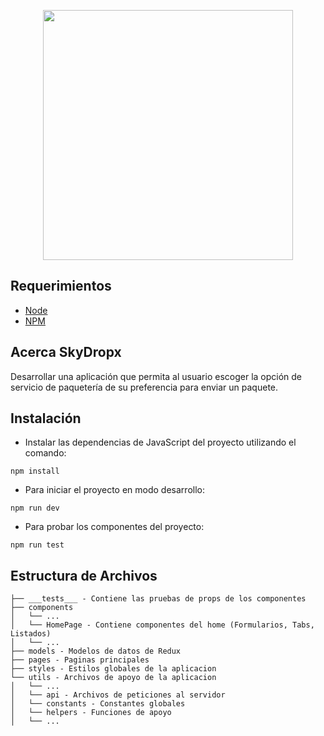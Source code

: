<p align="center"><img src="https://via.placeholder.com/400" width="400"></p>

## Requerimientos

- [Node](https://nodejs.org/en/)
- [NPM](https://nodejs.org/en/)

## Acerca SkyDropx

Desarrollar una aplicación que permita al usuario escoger la opción de servicio de paquetería de su preferencia para enviar un paquete.

## Instalación

- Instalar las dependencias de JavaScript del proyecto utilizando el comando:

```
npm install
```

- Para iniciar el proyecto en modo desarrollo:

```
npm run dev
```

- Para probar los componentes del proyecto:

```
npm run test
```

## Estructura de Archivos

```
├── ___tests___ - Contiene las pruebas de props de los componentes
├── components
│   └── ...
│   └── HomePage - Contiene componentes del home (Formularios, Tabs, Listados)
│   └── ...
├── models - Modelos de datos de Redux
├── pages - Paginas principales
├── styles - Estilos globales de la aplicacion
└── utils - Archivos de apoyo de la aplicacion
│   └── ...
│   └── api - Archivos de peticiones al servidor
│   └── constants - Constantes globales
│   └── helpers - Funciones de apoyo
│   └── ...
```
